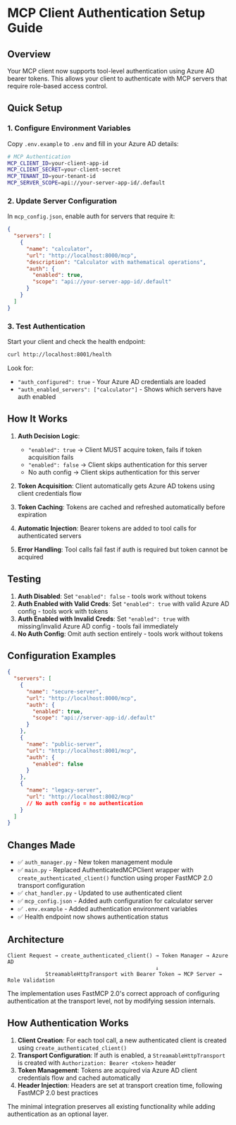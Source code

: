 # MCP Client Authentication Setup Guide

## Overview
Your MCP client now supports tool-level authentication using Azure AD bearer tokens. This allows your client to authenticate with MCP servers that require role-based access control.

## Quick Setup

### 1. Configure Environment Variables
Copy `.env.example` to `.env` and fill in your Azure AD details:

```bash
# MCP Authentication
MCP_CLIENT_ID=your-client-app-id
MCP_CLIENT_SECRET=your-client-secret
MCP_TENANT_ID=your-tenant-id
MCP_SERVER_SCOPE=api://your-server-app-id/.default
```

### 2. Update Server Configuration
In `mcp_config.json`, enable auth for servers that require it:

```json
{
  "servers": [
    {
      "name": "calculator",
      "url": "http://localhost:8000/mcp",
      "description": "Calculator with mathematical operations",
      "auth": {
        "enabled": true,
        "scope": "api://your-server-app-id/.default"
      }
    }
  ]
}
```

### 3. Test Authentication
Start your client and check the health endpoint:

```bash
curl http://localhost:8001/health
```

Look for:
- `"auth_configured": true` - Your Azure AD credentials are loaded
- `"auth_enabled_servers": ["calculator"]` - Shows which servers have auth enabled

## How It Works

1. **Auth Decision Logic**:
   - `"enabled": true` → Client MUST acquire token, fails if token acquisition fails
   - `"enabled": false` → Client skips authentication for this server
   - No auth config → Client skips authentication for this server

2. **Token Acquisition**: Client automatically gets Azure AD tokens using client credentials flow
3. **Token Caching**: Tokens are cached and refreshed automatically before expiration
4. **Automatic Injection**: Bearer tokens are added to tool calls for authenticated servers
5. **Error Handling**: Tool calls fail fast if auth is required but token cannot be acquired

## Testing

1. **Auth Disabled**: Set `"enabled": false` - tools work without tokens
2. **Auth Enabled with Valid Creds**: Set `"enabled": true` with valid Azure AD config - tools work with tokens
3. **Auth Enabled with Invalid Creds**: Set `"enabled": true` with missing/invalid Azure AD config - tools fail immediately
4. **No Auth Config**: Omit auth section entirely - tools work without tokens

## Configuration Examples

```json
{
  "servers": [
    {
      "name": "secure-server",
      "url": "http://localhost:8000/mcp",
      "auth": {
        "enabled": true,
        "scope": "api://server-app-id/.default"
      }
    },
    {
      "name": "public-server", 
      "url": "http://localhost:8001/mcp",
      "auth": {
        "enabled": false
      }
    },
    {
      "name": "legacy-server",
      "url": "http://localhost:8002/mcp"
      // No auth config = no authentication
    }
  ]
}
```

## Changes Made

- ✅ `auth_manager.py` - New token management module
- ✅ `main.py` - Replaced AuthenticatedMCPClient wrapper with `create_authenticated_client()` function using proper FastMCP 2.0 transport configuration
- ✅ `chat_handler.py` - Updated to use authenticated client
- ✅ `mcp_config.json` - Added auth configuration for calculator server
- ✅ `.env.example` - Added authentication environment variables
- ✅ Health endpoint now shows authentication status

## Architecture

```
Client Request → create_authenticated_client() → Token Manager → Azure AD
                                               ↓
            StreamableHttpTransport with Bearer Token → MCP Server → Role Validation
```

The implementation uses FastMCP 2.0's correct approach of configuring authentication at the transport level, not by modifying session internals.

## How Authentication Works

1. **Client Creation**: For each tool call, a new authenticated client is created using `create_authenticated_client()`
2. **Transport Configuration**: If auth is enabled, a `StreamableHttpTransport` is created with `Authorization: Bearer <token>` header
3. **Token Management**: Tokens are acquired via Azure AD client credentials flow and cached automatically
4. **Header Injection**: Headers are set at transport creation time, following FastMCP 2.0 best practices

The minimal integration preserves all existing functionality while adding authentication as an optional layer.
